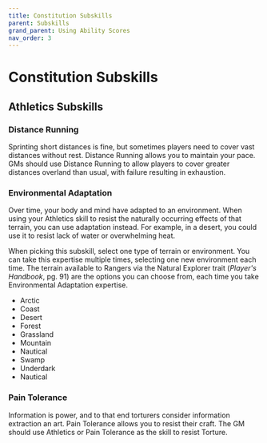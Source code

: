 ```yaml
---
title: Constitution Subskills
parent: Subskills
grand_parent: Using Ability Scores
nav_order: 3
---
```


# Constitution Subskills

## Athletics Subskills

### Distance Running
Sprinting short distances is fine, but sometimes players need to cover vast distances without rest. Distance Running allows you to maintain your pace. GMs should use Distance Running to allow players to cover greater distances overland than usual, with failure resulting in exhaustion.

### Environmental Adaptation
Over time, your body and mind have adapted to an environment. When using your Athletics skill to resist the naturally occurring effects of that terrain, you can use adaptation instead. For example, in a desert, you could use it to resist lack of water or overwhelming heat.

When picking this subskill, select one type of terrain or environment. You can take this expertise multiple times, selecting one new environment each time. The terrain available to Rangers via the Natural Explorer trait (*Player's Handbook*, pg. 91) are the options you can choose from, each time you take Environmental Adaptation expertise. 

* Arctic
* Coast
* Desert
* Forest
* Grassland
* Mountain
* Nautical
* Swamp
* Underdark
* Nautical

### Pain Tolerance
Information is power, and to that end torturers consider information extraction an art. Pain Tolerance allows you to resist their craft. The GM should use Athletics or Pain Tolerance as the skill to resist Torture.
